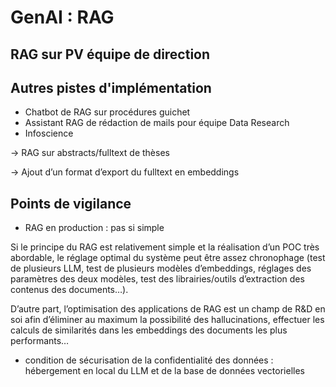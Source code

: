 # GenAI : RAG

## RAG sur PV équipe de direction

## Autres pistes d'implémentation

* Chatbot de RAG sur procédures guichet
* Assistant RAG de rédaction de mails pour équipe Data Research
* Infoscience

\-> RAG sur abstracts/fulltext de thèses

\-> Ajout d’un format d’export du fulltext en embeddings

## Points de vigilance

* RAG en production : pas si simple

Si le principe du RAG est relativement simple et la réalisation d’un POC très abordable, le réglage optimal du système peut être assez chronophage (test de plusieurs LLM, test de plusieurs modèles d’embeddings, réglages des paramètres des deux modèles, test des librairies/outils d’extraction des contenus des documents…).

D’autre part, l’optimisation des applications de RAG est un champ de R\&D en soi afin d’éliminer au maximum la possibilité des hallucinations, effectuer les calculs de similarités dans les embeddings des documents les plus performants…

* condition de sécurisation de la confidentialité des données : hébergement en local du LLM et de la base de données vectorielles

